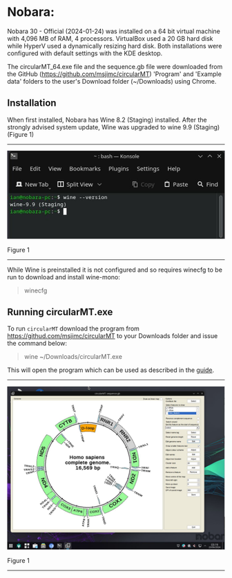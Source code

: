 # Nobara: 
Nobara 30 - Official (2024-01-24) was installed on a 64 bit virtual machine with 4,096 MB of RAM, 4 processors. VirtualBox used a 20 GB hard disk while HyperV used a dynamically resizing hard disk. Both installations were configured with default settings with the KDE desktop.

The circularMT_64.exe file and the sequence.gb file were downloaded from the GitHub (https://github.com/msjimc/circularMT) 'Program' and 'Example data' folders to the user's Download folder (~/Downloads) using Chrome.

## Installation

When first installed, Nobara has Wine 8.2 (Staging) installed. After the strongly advised system update, Wine was upgraded to wine 9.9 (Staging) (Figure 1)

<hr />

![Figure 1](images/nobara_figure1.jpg)

Figure 1

<hr />

While Wine is preinstalled it is not configured and so requires winecfg to be run to download and install wine-mono:

> winecfg

## Running circularMT.exe

 To run ```circularMT``` download the program from https://githud.com/msjimc/circularMT to your Downloads folder and issue the command below:

> wine ~/Downloads/circularMT.exe 

This will open the program which can be used as described in the [guide]( https://github.com/msjimc/circularMT/tree/master/Guide/README.md).

<hr />

![Figure 1](images/nobara_figure2.jpg)

Figure 1

<hr />
